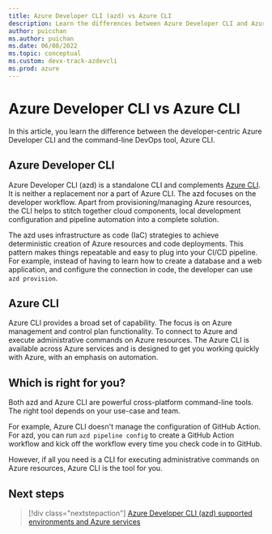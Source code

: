 ```yaml
---
title: Azure Developer CLI (azd) vs Azure CLI
description: Learn the differences between Azure Developer CLI and Azure CLI.
author: puicchan
ms.author: puichan
ms.date: 06/08/2022
ms.topic: conceptual
ms.custom: devx-track-azdevcli
ms.prod: azure
---
```


# Azure Developer CLI vs Azure CLI

In this article, you learn the difference between the developer-centric Azure Developer CLI and the command-line DevOps tool, Azure CLI.

## Azure Developer CLI

Azure Developer CLI (azd) is a standalone CLI and complements [Azure CLI](/cli/azure/what-is-azure-cli). It is neither a replacement nor a part of Azure CLI. The azd focuses on the developer workflow. Apart from provisioning/managing Azure resources, the CLI helps to stitch together cloud components, local development configuration and pipeline automation into a complete solution.

The azd uses infrastructure as code (IaC) strategies to achieve deterministic creation of Azure resources and code deployments. This pattern makes things repeatable and easy to plug into your CI/CD pipeline. For example, instead of having to learn how to create a database and a web application, and configure the connection in code, the developer can use `azd provision`.

## Azure CLI

Azure CLI provides a broad set of capability. The focus is on Azure management and control plan functionality. To connect to Azure and execute administrative commands on Azure resources. The Azure CLI is available across Azure services and is designed to get you working quickly with Azure, with an emphasis on automation. 

## Which is right for you?

Both azd and Azure CLI are powerful cross-platform command-line tools. The right tool depends on your use-case and team.

For example, Azure CLI doesn't manage the configuration of GitHub Action. For azd, you can run `azd pipeline config` to create a GitHub Action workflow and kick off the workflow every time you check code in to GitHub.

However, if all you need is a CLI for executing administrative commands on Azure resources, Azure CLI is the tool for you.

## Next steps

> [!div class="nextstepaction"] 
> [Azure Developer CLI (azd) supported environments and Azure services](development-environment-options.md)
